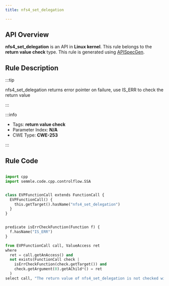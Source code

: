 ```yaml
---
title: nfs4_set_delegation

---
```



## API Overview
**nfs4_set_delegation** is an API in **Linux kernel**. This rule belongs to the **return value check** type. This rule is generated using [APISpecGen](../../tools/APISpecGen).
## Rule Description

:::tip

nfs4_set_delegation returns error pointer on failure, use IS_ERR to check the return value

:::

:::info

- Tags: **return value check**
- Parameter Index: **N/A**
- CWE Type: **CWE-253**

:::

## Rule Code
```python

import cpp
import semmle.code.cpp.controlflow.SSA


class EVPFunctionCall extends FunctionCall {
  EVPFunctionCall() {
    this.getTarget().hasName("nfs4_set_delegation")
  }
}


predicate isErrCheckFunction(Function f) {
  f.hasName("IS_ERR") 
}

from EVPFunctionCall call, ValueAccess ret
where
  ret = call.getAnAccess() and
  not exists(FunctionCall check |
    isErrCheckFunction(check.getTarget()) and
    check.getArgument(0).getAChild*() = ret
  )
select call, "The return value of nfs4_set_delegation is not checked with IS_ERR."
    
```
